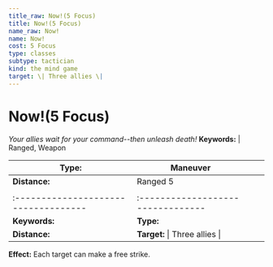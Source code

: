 ```yaml
---
title_raw: Now!(5 Focus)
title: Now!(5 Focus)
name_raw: Now!
name: Now!
cost: 5 Focus
type: classes
subtype: tactician
kind: the mind game
target: \| Three allies \|
---
```


# Now!(5 Focus)

*Your allies wait for your command--then unleash death!* **Keywords:** | Ranged, Weapon

| **Type:**                            | Maneuver                          |     |     |
| ------------------------------------ | --------------------------------- | --- | --- |
| **Distance:**                        | Ranged 5                          |     |     |
|                                      |                                   |     |     |
| :----------------------------------- | :-------------------------------- |     |     |
| **Keywords:**                        | **Type:**                         |     |     |
| **Distance:**                        | **Target:** \| Three allies \|    |     |     |

**Effect:** Each target can make a free strike.

